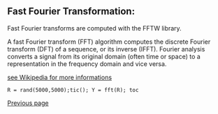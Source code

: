 ## Fast Fourier Transformation:

Fast Fourier transforms are computed with the FFTW library.

A fast Fourier transform (FFT) algorithm computes the discrete Fourier transform (DFT) of a sequence, or its inverse (IFFT). Fourier analysis converts a signal from its original domain (often time or space) to a representation in the frequency domain and vice versa.

[see Wikipedia for more informations](https://en.wikipedia.org/wiki/Fast_Fourier_transform)

```
R = rand(5000,5000);tic(); Y = fft(R); toc
```


[Previous page](README.md)
